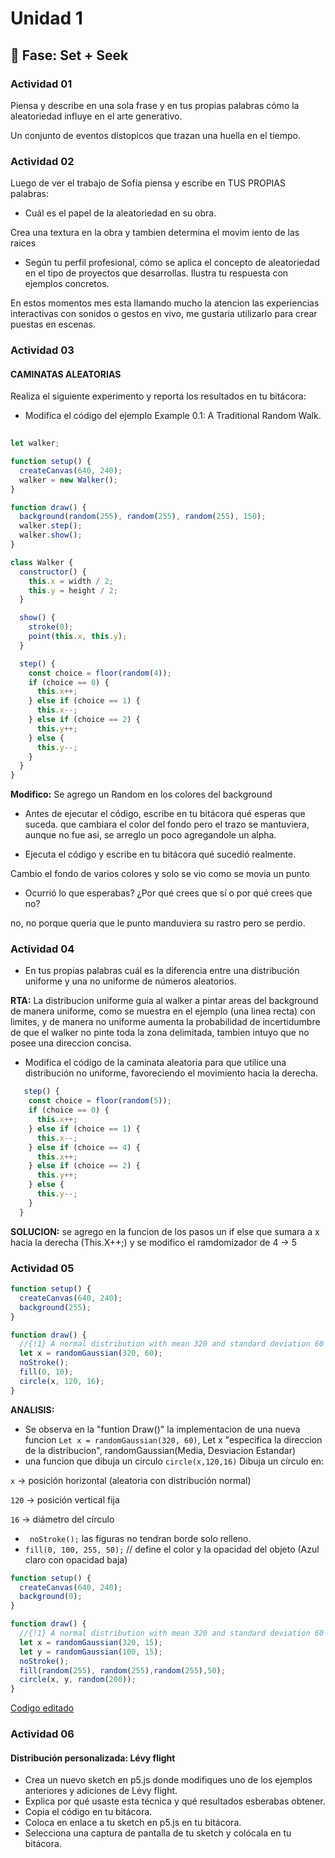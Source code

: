 # Unidad 1

## 🔎 Fase: Set + Seek

### Actividad 01

Piensa y describe en una sola frase y en tus propias palabras cómo la aleatoriedad influye en el arte generativo.

Un conjunto de eventos distopicos que trazan una huella en el tiempo.

### Actividad 02

Luego de ver el trabajo de Sofía piensa y escribe en TUS PROPIAS palabras:

- Cuál es el papel de la aleatoriedad en su obra.

Crea una textura en la obra y tambien determina el movim iento de las raices
  
- Según tu perfil profesional, cómo se aplica el concepto de aleatoriedad en el tipo de proyectos que desarrollas. Ilustra tu respuesta con ejemplos concretos.

En estos momentos mes esta llamando mucho la atencion las experiencias interactivas con sonidos o gestos en vivo, me gustaria utilizarlo para crear puestas en escenas.

### Actividad 03
#### CAMINATAS ALEATORIAS

Realiza el siguiente experimento y reporta los resultados en tu bitácora:

* Modifica el código del ejemplo Example 0.1: A Traditional Random Walk.

``` js
  
let walker;

function setup() {
  createCanvas(640, 240);
  walker = new Walker();
}

function draw() {
  background(random(255), random(255), random(255), 150);
  walker.step();
  walker.show();
}

class Walker {
  constructor() {
    this.x = width / 2;
    this.y = height / 2;
  }

  show() {
    stroke(0);
    point(this.x, this.y);
  }

  step() {
    const choice = floor(random(4));
    if (choice == 0) {
      this.x++;
    } else if (choice == 1) {
      this.x--;
    } else if (choice == 2) {
      this.y++;
    } else {
      this.y--;
    }
  }
}
```

**Modifico:** Se agrego un Random en los colores del background 
  
* Antes de ejecutar el código, escribe en tu bitácora qué esperas que suceda.
que cambiara el color del fondo pero el trazo se mantuviera, aunque no fue asi, se arreglo un poco agregandole un alpha.

* Ejecuta el código y escribe en tu bitácora qué sucedió realmente.

Cambio el fondo de varios colores y solo se vio como se movia un punto

* Ocurrió lo que esperabas? ¿Por qué crees que sí o por qué crees que no?

no, no porque queria que le punto manduviera su rastro pero se perdio.

### Actividad 04

* En tus propias palabras cuál es la diferencia entre una distribución uniforme y una no uniforme de números aleatorios.

**RTA:** La distribucion uniforme guia al walker a pintar areas del background de manera uniforme, como se muestra en el ejemplo (una linea recta) con limites, y de manera no uniforme aumenta la probabilidad de incertidumbre de que el walker no pinte toda la zona delimitada, tambien intuyo que no posee una direccion concisa.

* Modifica el código de la caminata aleatoria para que utilice una distribución no uniforme, favoreciendo el movimiento hacia la derecha.
``` js
   step() {
    const choice = floor(random(5));
    if (choice == 0) {
      this.x++;
    } else if (choice == 1) {
      this.x--;
    } else if (choice == 4) {
      this.x++;
    } else if (choice == 2) {
      this.y++;
    } else {
      this.y--;
    }
  }
```
**SOLUCION:** se agrego en la funcion de los pasos un if else que sumara a x hacia la derecha (This.X++;) y se modifico el ramdomizador de 4 -> 5

### Actividad 05
``` js
function setup() {
  createCanvas(640, 240);
  background(255);
}

function draw() {
  //{!1} A normal distribution with mean 320 and standard deviation 60
  let x = randomGaussian(320, 60);
  noStroke();
  fill(0, 10);
  circle(x, 120, 16);
}
```
**ANALISIS:** 

* Se observa en la "funtion Draw()" la implementacion de una nueva funcion `Let x = randomGaussian(320, 60)`, Let x "especifica la direccion de la distribucion", randomGaussian(Media, Desviacion Estandar)
* una funcion que dibuja un circulo `circle(x,120,16)`
  Dibuja un círculo en:

`x` → posición horizontal (aleatoria con distribución normal)

`120` → posición vertical fija

`16` → diámetro del círculo
* ` noStroke();` las figuras no tendran borde solo relleno.
* `fill(0, 100, 255, 50);` // define el color y la opacidad del objeto (Azul claro con opacidad baja)

``` js
function setup() {
  createCanvas(640, 240);
  background(0);
}

function draw() {
  //{!1} A normal distribution with mean 320 and standard deviation 60
  let x = randomGaussian(320, 15);
  let y = randomGaussian(100, 15);
  noStroke();
  fill(random(255), random(255),random(255),50);
  circle(x, y, random(200));
}
  ```
[Codigo editado](https://editor.p5js.org/nicolasparra2024/sketches/WEY5RuNXG)


###  Actividad 06
#### Distribución personalizada: Lévy flight
* Crea un nuevo sketch en p5.js donde modifiques uno de los ejemplos anteriores y adiciones de Lévy flight.
* Explica por qué usaste esta técnica y qué resultados esberabas obtener.
* Copia el código en tu bitácora.
* Coloca en enlace a tu sketch en p5.js en tu bitácora.
* Selecciona una captura de pantalla de tu sketch y colócala en tu bitácora.
